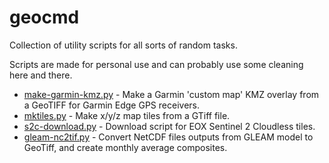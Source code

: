 # geocmd

Collection of utility scripts for all sorts of random tasks.

Scripts are made for personal use and can probably use some cleaning here and there.

* [make-garmin-kmz.py](make-garmin-kmz/make-garmin-kmz.py) - Make a Garmin 'custom map' KMZ overlay from a GeoTIFF for Garmin Edge GPS receivers.
* [mktiles.py](mktiles/mktiles.py) - Make x/y/z map tiles from a GTiff file.
* [s2c-download.py](s2c-download/s2c-download.py) - Download script for EOX Sentinel 2 Cloudless tiles.
* [gleam-nc2tif.py](gleam-nc2tif/gleam-nc2tif.py) - Convert NetCDF files outputs from GLEAM model to GeoTiff, and create monthly average composites.